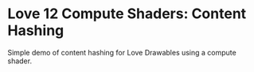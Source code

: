 # Love 12 Compute Shaders: Content Hashing

Simple demo of content hashing for Love Drawables using a compute shader.
